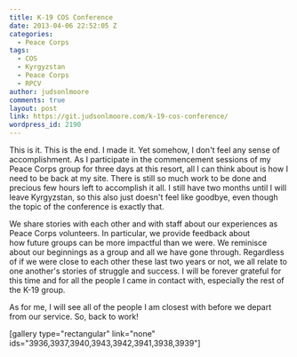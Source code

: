 ```yaml
---
title: K-19 COS Conference
date: 2013-04-06 22:52:05 Z
categories:
  - Peace Corps
tags:
  - COS
  - Kyrgyzstan
  - Peace Corps
  - RPCV
author: judsonlmoore
comments: true
layout: post
link: https://git.judsonlmoore.com/k-19-cos-conference/
wordpress_id: 2190
---
```


This is it. This is the end. I made it. Yet somehow, I don't feel any sense of accomplishment. As I participate in the commencement sessions of my Peace Corps group for three days at this resort, all I can think about is how I need to be back at my site. There is still so much work to be done and precious few hours left to accomplish it all. I still have two months until I will leave Kyrgyzstan, so this also just doesn't feel like goodbye, even though the topic of the conference is exactly that.

We share stories with each other and with staff about our experiences as Peace Corps volunteers. In particular, we provide feedback about how future groups can be more impactful than we were. We reminisce about our beginnings as a group and all we have gone through. Regardless of if we were close to each other these last two years or not, we all relate to one another's stories of struggle and success. I will be forever grateful for this time and for all the people I came in contact with, especially the rest of the K-19 group.

As for me, I will see all of the people I am closest with before we depart from our service. So, back to work!

[gallery type="rectangular" link="none" ids="3936,3937,3940,3943,3942,3941,3938,3939"]
